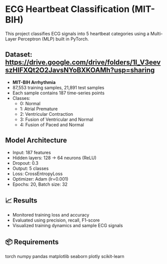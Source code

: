 # ECG Heartbeat Classification (MIT-BIH)

This project classifies ECG signals into 5 heartbeat categories using a Multi-Layer Perceptron (MLP) built in PyTorch.

## Dataset: https://drive.google.com/drive/folders/1I_V3eevszHlFXQt2O2JavsNYoBXKOAMh?usp=sharing

- **MIT-BIH Arrhythmia**  
- 87,553 training samples, 21,891 test samples  
- Each sample contains 187 time-series points  
- Classes:  
  - 0: Normal  
  - 1: Atrial Premature  
  - 2: Ventricular Contraction  
  - 3: Fusion of Ventricular and Normal  
  - 4: Fusion of Paced and Normal  

## Model Architecture

- Input: 187 features  
- Hidden layers: 128 → 64 neurons (ReLU)  
- Dropout: 0.3  
- Output: 5 classes  
- Loss: CrossEntropyLoss  
- Optimizer: Adam (lr=0.001)  
- Epochs: 20, Batch size: 32

## 📈 Results

- Monitored training loss and accuracy  
- Evaluated using precision, recall, F1-score  
- Visualized training dynamics and sample ECG signals

## 📦 Requirements
torch
numpy
pandas
matplotlib
seaborn
plotly
scikit-learn



